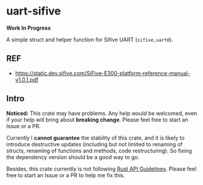 # uart-sifive

**Work In Progress**

A simple struct and helper function for Sifive UART (`sifive,uart0`).

## REF

- <https://static.dev.sifive.com/SiFive-E300-platform-reference-manual-v1.0.1.pdf>

## Intro

**Noticed:** This crate may have problems. Any help would be welcomed, even if your help will bring about **breaking change**. Please feel free to start an Issue or a PR.

Currently I **cannot guarantee** the stability of this crate, and it is likely to introduce destructive updates (including but not limited to renaming of structs, renaming of functions and methods, code restructuring). So fixing the dependency version should be a good way to go.

Besides, this crate currently is not following [Rust API Guidelines](https://rust-lang.github.io/api-guidelines/). Please feel free to start an Issue or a PR to help me fix this.
